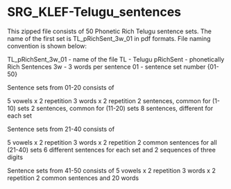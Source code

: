 # SRG_KLEF-Telugu_sentences

This zipped file consists of 50 Phonetic Rich Telugu sentence sets.
The name of the first set is TL_pRichSent_3w_01 in pdf formats.
File naming convention is shown below:

TL_pRichSent_3w_01	- name of the file
TL         - Telugu 
pRichSent  - phonetically Rich Sentences 
3w         - 3 words per sentence
01         - sentence set number {01-50}


Sentence sets from 01-20 consists of 

5 vowels x 2 repetition
3 words  x 2 repetition
2 sentences, common for (1-10) sets
2 sentences, common for (11-20) sets
8 sentences, different for each set


Sentence sets from 21-40 consists of 

5 vowels x 2 repetition
3 words  x 2 repetition
2 common sentences for all (21-40) sets
6 different sentences for each set and
2 sequences of three digits


Sentence sets from 41-50 consists of 
5 vowels x 2 repetition
3 words  x 2 repetition
2 common sentences and
20 words

